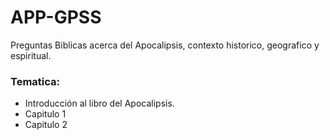 # APP-GPSS
Preguntas Biblicas acerca del Apocalipsis, contexto historico, geografico y espiritual.

### Tematica:
* Introducción al libro del Apocalipsis.
* Capitulo 1
* Capitulo 2
